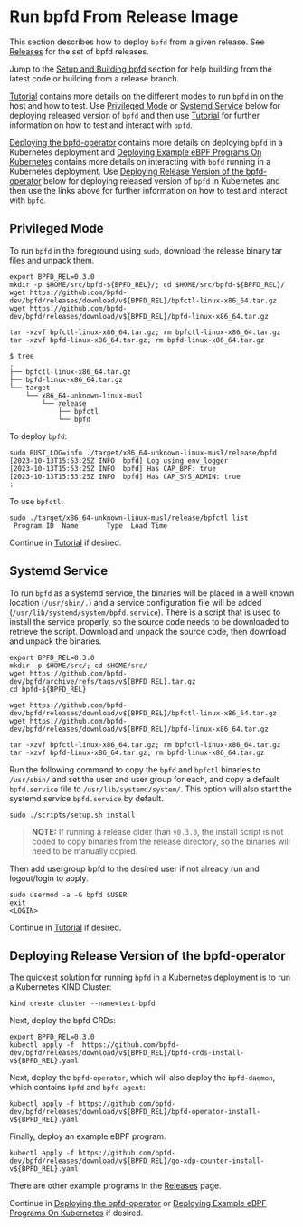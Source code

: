 # Run bpfd From Release Image

This section describes how to deploy `bpfd` from a given release.
See [Releases](https://github.com/bpfd-dev/bpfd/releases) for the set of bpfd
releases.

Jump to the [Setup and Building bpfd](./building-bpfd.md) section
for help building from the latest code or building from a release branch.

[Tutorial](./tutorial.md) contains more details on the different
modes to run `bpfd` in on the host and how to test.
Use [Privileged Mode](#privileged-mode) or [Systemd Service](#systemd-service)
below for deploying released version of `bpfd` and then use [Tutorial](./tutorial.md)
for further information on how to test and interact with `bpfd`. 

[Deploying the bpfd-operator](../developer-guide/operator-quick-start.md) contains
more details on deploying `bpfd` in a Kubernetes deployment and
[Deploying Example eBPF Programs On Kubernetes](./example-bpf-k8s.md) contains
more details on interacting with `bpfd` running in a Kubernetes deployment.
Use [Deploying Release Version of the bpfd-operator](#deploying-release-version-of-the-bpfd-operator)
below for deploying released version of `bpfd` in Kubernetes and then use the
links above for further information on how to test and interact with `bpfd`. 

## Privileged Mode

To run `bpfd` in the foreground using `sudo`, download the release binary tar
files and unpack them.

```console
export BPFD_REL=0.3.0
mkdir -p $HOME/src/bpfd-${BPFD_REL}/; cd $HOME/src/bpfd-${BPFD_REL}/
wget https://github.com/bpfd-dev/bpfd/releases/download/v${BPFD_REL}/bpfctl-linux-x86_64.tar.gz
wget https://github.com/bpfd-dev/bpfd/releases/download/v${BPFD_REL}/bpfd-linux-x86_64.tar.gz

tar -xzvf bpfctl-linux-x86_64.tar.gz; rm bpfctl-linux-x86_64.tar.gz
tar -xzvf bpfd-linux-x86_64.tar.gz; rm bpfd-linux-x86_64.tar.gz

$ tree
.
├── bpfctl-linux-x86_64.tar.gz
├── bpfd-linux-x86_64.tar.gz
└── target
    └── x86_64-unknown-linux-musl
        └── release
            ├── bpfctl
            └── bpfd
```

To deploy `bpfd`:

```console
sudo RUST_LOG=info ./target/x86_64-unknown-linux-musl/release/bpfd 
[2023-10-13T15:53:25Z INFO  bpfd] Log using env_logger
[2023-10-13T15:53:25Z INFO  bpfd] Has CAP_BPF: true
[2023-10-13T15:53:25Z INFO  bpfd] Has CAP_SYS_ADMIN: true
:
```

To use `bpfctl`:

```console
sudo ./target/x86_64-unknown-linux-musl/release/bpfctl list
 Program ID  Name       Type  Load Time                
```

Continue in [Tutorial](./tutorial.md) if desired.

## Systemd Service

To run `bpfd` as a systemd service, the binaries will be placed in a well known location
(`/usr/sbin/.`) and a service configuration file will be added
(`/usr/lib/systemd/system/bpfd.service`).
There is a script that is used to install the service properly, so the source code needs
to be downloaded to retrieve the script.
Download and unpack the source code, then download and unpack the binaries.

```console
export BPFD_REL=0.3.0
mkdir -p $HOME/src/; cd $HOME/src/
wget https://github.com/bpfd-dev/bpfd/archive/refs/tags/v${BPFD_REL}.tar.gz
cd bpfd-${BPFD_REL}

wget https://github.com/bpfd-dev/bpfd/releases/download/v${BPFD_REL}/bpfctl-linux-x86_64.tar.gz
wget https://github.com/bpfd-dev/bpfd/releases/download/v${BPFD_REL}/bpfd-linux-x86_64.tar.gz

tar -xzvf bpfctl-linux-x86_64.tar.gz; rm bpfctl-linux-x86_64.tar.gz
tar -xzvf bpfd-linux-x86_64.tar.gz; rm bpfd-linux-x86_64.tar.gz
```

Run the following command to copy the `bpfd` and `bpfctl` binaries to `/usr/sbin/` and set the user
and user group for each, and copy a default `bpfd.service` file to `/usr/lib/systemd/system/`.
This option will also start the systemd service `bpfd.service` by default.

```console
sudo ./scripts/setup.sh install
```

> **NOTE:** If running a release older than `v0.3.0`, the install script is not coded to copy
binaries from the release directory, so the binaries will need to be manually copied.

Then add usergroup bpfd to the desired user if not already run and logout/login to apply.

```console
sudo usermod -a -G bpfd $USER
exit
<LOGIN>
```

Continue in [Tutorial](./tutorial.md) if desired.

## Deploying Release Version of the bpfd-operator

The quickest solution for running `bpfd` in a Kubernetes deployment is to run a
Kubernetes KIND Cluster:

```console
kind create cluster --name=test-bpfd
```

Next, deploy the bpfd CRDs:

```console
export BPFD_REL=0.3.0
kubectl apply -f  https://github.com/bpfd-dev/bpfd/releases/download/v${BPFD_REL}/bpfd-crds-install-v${BPFD_REL}.yaml
```

Next, deploy the `bpfd-operator`, which will also deploy the `bpfd-daemon`, which contains `bpfd` and `bpfd-agent`:

```console
kubectl apply -f https://github.com/bpfd-dev/bpfd/releases/download/v${BPFD_REL}/bpfd-operator-install-v${BPFD_REL}.yaml
```

Finally, deploy an example eBPF program.

```console
kubectl apply -f https://github.com/bpfd-dev/bpfd/releases/download/v${BPFD_REL}/go-xdp-counter-install-v${BPFD_REL}.yaml
```

There are other example programs in the [Releases](https://github.com/bpfd-dev/bpfd/releases)
page.

Continue in [Deploying the bpfd-operator](../developer-guide/operator-quick-start.md) or
[Deploying Example eBPF Programs On Kubernetes](./example-bpf-k8s.md) if desired.
